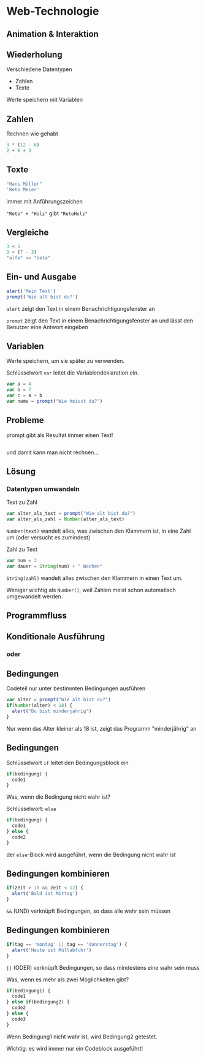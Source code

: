 # Web-Technologie

## Animation & Interaktion



## Wiederholung

Verschiedene Datentypen

* Zahlen
* Texte

Werte speichern mit Variablen



## Zahlen

Rechnen wie gehabt

```js
3 * (12 - 6)
2 + 6 + 3
```



## Texte

```js
"Hans Müller"
'Reto Meier'
```

immer mit Anführungszeichen

`"Reto" + "Holz"` gibt `"RetoHolz"`



## Vergleiche

```js
3 < 5
3 < (7 - 3)
"alfa" == "beta"
```



## Ein- und Ausgabe

```js
alert('Mein Text')
prompt('Wie alt bist du?')
```

`alert` zeigt den Text in einem Benachrichtigungsfenster an

`prompt` zeigt den Text in einem Benachrichtigungsfenster an und lässt den Benutzer eine Antwort eingeben



## Variablen

Werte speichern, um sie später zu verwenden.

Schlüsselwort `var` leitet die Variablendeklaration ein.

```js
var a = 4
var b = 7
var c = a + b
var name = prompt("Wie heisst du?")
```



## Probleme

prompt gibt als Resultat immer einen Text!

<img data-src="images/prompt_string.png" width="400px">

und damit kann man nicht rechnen...



## Lösung

### Datentypen umwandeln

Text zu Zahl

```js
var alter_als_text = prompt("Wie alt bist du?")
var alter_als_zahl = Number(alter_als_text)
```

`Number(text)` wandelt alles, was zwischen den Klammern ist, in eine Zahl um (oder versucht es zumindest)


Zahl zu Text

```js
var num = 3
var dauer = String(num) + " Wochen"
```

`String(zahl)` wandelt alles zwischen den Klammern in einen Text um.

Weniger wichtig als `Number()`, weil Zahlen meist schon automatisch umgewandelt werden.



## Programmfluss



## Konditionale Ausführung
### oder
## Bedingungen



Codeteil nur unter bestimmten Bedingungen ausführen

```js
var alter = prompt("Wie alt bist du?")
if(Number(alter) < 18) {
  alert("Du bist minderjährig")
}
```

Nur wenn das Alter kleiner als 18 ist, zeigt das Programm "minderjährig" an



## Bedingungen

Schlüsselwort `if` leitet den Bedingungsblock ein

```js
if(bedingung) {
  code1
}
```


Was, wenn die Bedingung nicht wahr ist?

Schlüsselwort: `else`

```js
if(bedingung) {
  code1
} else {
  code2
}
```

der `else`-Block wird ausgeführt, wenn die Bedingung nicht wahr ist



## Bedingungen kombinieren

```js
if(zeit > 10 && zeit < 12) {
  alert('Bald ist Mittag')
}
```

`&&` (UND) verknüpft Bedingungen, so dass alle wahr sein müssen


## Bedingungen kombinieren

```js
if(tag == 'montag' || tag == 'donnerstag') {
  alert('Heute ist Müllabfuhr')
}
```

`||` (ODER) verknüpft Bedingungen, so dass mindestens eine wahr sein muss



Was, wenn es mehr als zwei Möglichkeiten gibt?

```js
if(bedingung1) {
  code1
} else if(bedingung2) {
  code2
} else {
  code3
}
```

Wenn Bedingung1 nicht wahr ist, wird Bedingung2 getestet.

Wichtig: es wird immer nur ein Codeblock ausgeführt!
